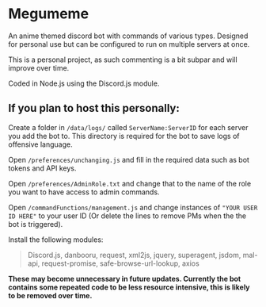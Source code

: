 # Megumeme
An anime themed discord bot with commands of various types. Designed for personal use but can be configured to run on multiple servers at once.

This is a personal project, as such commenting is a bit subpar and will improve over time.

Coded in Node.js using the Discord.js module.

## If you plan to host this personally:
Create a folder in `/data/logs/` called `ServerName:ServerID` for each server you add the bot to. This directory is required for the bot to save logs of offensive language.

Open `/preferences/unchanging.js` and fill in the required data such as bot tokens and API keys.

Open `/preferences/AdminRole.txt` and change that to the name of the role you want to have access to admin commands.

Open `/commandFunctions/management.js` and change instances of `"YOUR USER ID HERE"` to your user ID (Or delete the lines to remove PMs when the the bot is triggered).

Install the following modules:
  >Discord.js, 
  >danbooru, 
  >request, 
  >xml2js, 
  >jquery,
  >superagent, 
  >jsdom, 
  >mal-api, 
  >request-promise, 
  >safe-browse-url-lookup, 
  >axios
  
**These may become unnecessary in future updates. Currently the bot contains some repeated code to be less resource intensive, this is likely to be removed over time.**
